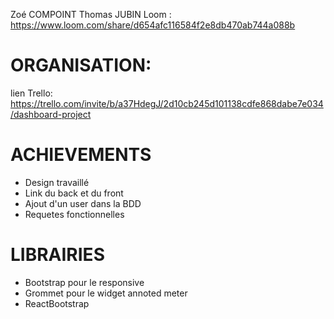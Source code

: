 Zoé COMPOINT
Thomas JUBIN
Loom : https://www.loom.com/share/d654afc116584f2e8db470ab744a088b

# ORGANISATION:
lien Trello: 
https://trello.com/invite/b/a37HdegJ/2d10cb245d101138cdfe868dabe7e034/dashboard-project
# ACHIEVEMENTS
- Design travaillé
- Link du back et du front
- Ajout d'un user dans la BDD
- Requetes fonctionnelles

# LIBRAIRIES
 - Bootstrap pour le responsive
 - Grommet pour le widget annoted meter
 - ReactBootstrap


